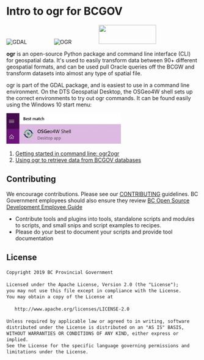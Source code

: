 # Intro to ogr for BCGOV

![GDAL](https://www.osgeo.org/wp-content/themes/roots/assets/img/logo-osgeo.svg "GDAL")&nbsp;&nbsp;&nbsp;&nbsp;&nbsp;&nbsp;&nbsp;&nbsp;&nbsp;&nbsp;
&nbsp;&nbsp;&nbsp;&nbsp;&nbsp;&nbsp; ![OGR](https://gdal.org/_static/gdalicon.png "OGR")&nbsp;&nbsp;&nbsp;&nbsp;&nbsp;&nbsp;&nbsp;&nbsp;&nbsp;&nbsp;
&nbsp;&nbsp;&nbsp;&nbsp;&nbsp;&nbsp;
<img src=https://catalogue.data.gov.bc.ca/assets/gov/images/gov3_bc_logo.png width="150" height="50" />


__ogr__ is an open-source Python package and command line interface (CLI) for geospatial data. It's used to easily transform data between 90+ different geospatial formats, and can be used pull Oracle queries off the BCGW and transform datasets into almost any type of spatial file.


ogr is part of the GDAL package, and is easiest to use in a command line environment. On the DTS Geospatial Desktop, the OSGeo4W shell sets up the correct environments to try out ogr commands. It can be found easily using the Windows 10 start menu:
 
<img src=./images/osgeo4wshell_where2.jpg width="300" height="80" />


1. [Getting started in command line: ogr2ogr](./doc/ogr2ogr_start.md)
2. [Using ogr to retrieve data from BCGOV databases](./doc/ogrFromDB.md)


## Contributing
We encourage contributions. Please see our [CONTRIBUTING](https://github.com/bcgov/gis-pantry/blob/master/CONTRIBUTING.md) guidelines. BC Government employees should also ensure they review [BC Open Source Development Employee Guide](https://github.com/bcgov/BC-Policy-Framework-For-GitHub/blob/master/BC-Open-Source-Development-Employee-Guide/README.md) 
* Contribute tools and plugins into tools, standalone scripts and modules to scripts, and small snips and script examples to recipes.
* Please do your best to document your scripts and provide tool documentation 


## License
    Copyright 2019 BC Provincial Government

    Licensed under the Apache License, Version 2.0 (the "License");
    you may not use this file except in compliance with the License.
    You may obtain a copy of the License at

       http://www.apache.org/licenses/LICENSE-2.0

    Unless required by applicable law or agreed to in writing, software
    distributed under the License is distributed on an "AS IS" BASIS,
    WITHOUT WARRANTIES OR CONDITIONS OF ANY KIND, either express or implied.
    See the License for the specific language governing permissions and
    limitations under the License.
